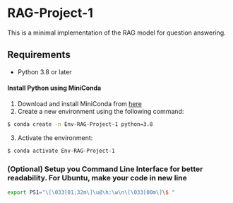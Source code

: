 # RAG-Project-1

This is a minimal implementation of the RAG model for question answering.

## Requirements

- Python 3.8 or later

#### Install Python using MiniConda

1) Download and install MiniConda from [here](https://docs.anaconda.com/free/miniconda/#quick-command-line-install)
2) Create a new environment using the following command:
```bash
$ conda create -n Env-RAG-Project-1 python=3.8
```
3) Activate the environment:
```bash
$ conda activate Env-RAG-Project-1
```

### (Optional) Setup you Command Line Interface for better readability. For Ubuntu, make your code in new line

```bash
export PS1="\[\033[01;32m\]\u@\h:\w\n\[\033[00m\]\$ "
```
